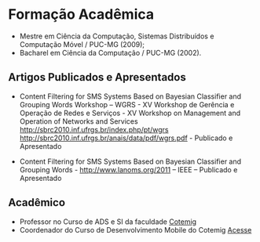 
# Formação Acadêmica

- Mestre em Ciência da Computação, Sistemas Distribuídos e Computação Móvel / PUC-MG (2009);<br/>
- Bacharel em Ciência da Computação / PUC-MG (2002).

## Artigos Publicados e Apresentados

- Content Filtering for SMS Systems Based on Bayesian Classifier and Grouping Words Workshop – WGRS - XV Workshop de Gerência e Operação de Redes e Serviços - XV Workshop on Management and Operation of Networks and Services http://sbrc2010.inf.ufrgs.br/index.php/pt/wgrs http://sbrc2010.inf.ufrgs.br/anais/data/pdf/wgrs.pdf - Publicado e Apresentado<br/>

- Content Filtering for SMS Systems Based on Bayesian Classifier and Grouping Words - http://www.lanoms.org/2011 – IEEE – Publicado e Apresentado<br/>

## Acadêmico 

- Professor no Curso de ADS e SI da faculdade <a href="http://www.cotemig.com.br">Cotemig</a>
- Coordenador do Curso de Desenvolvimento Mobile do Cotemig <a href="https://www.cotemig.com.br/ensino/pos-graduacao/curso/pos-graduacao-em-desenvolvimento-full-stack-mobile">Acesse</a>
